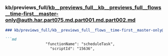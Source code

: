 ### kb/previews_full/kb__previews_full__kb__previews_full__flows__time-first__master-only@auth.har.part075.md.part001.md.part002.md

```md
### kb/previews_full/kb__previews_full__flows__time-first__master-only@auth.har.part075.md.part001.md (part 002)

```md
                  "functionName": "scheduleTask",
                    "scriptId": "15636",
```

```

```
